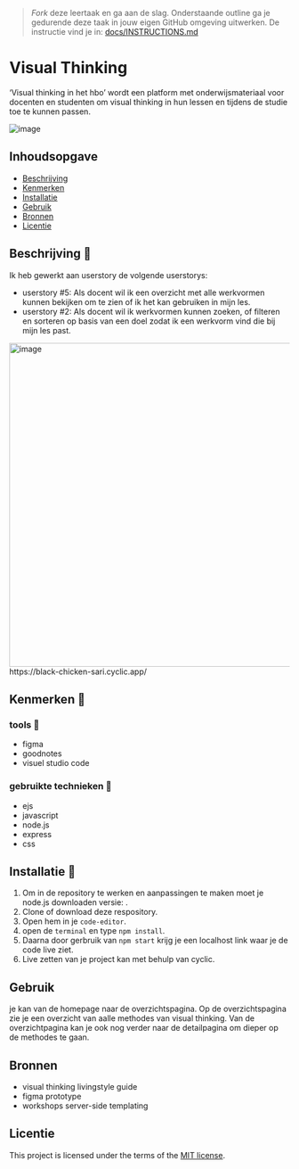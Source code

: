 > _Fork_ deze leertaak en ga aan de slag. Onderstaande outline ga je gedurende deze taak in jouw eigen GitHub omgeving uitwerken. De instructie vind je in: [docs/INSTRUCTIONS.md](docs/INSTRUCTIONS.md)

# Visual Thinking
<!-- Geef je project een titel en schrijf in één zin wat het is -->
‘Visual thinking in het hbo’ wordt een platform met onderwijsmateriaal voor docenten en studenten om visual thinking in hun lessen en tijdens de studie toe te kunnen passen.


![image](https://user-images.githubusercontent.com/112857270/225767524-a914bda2-4f9c-4573-9923-ef78f695377b.png)


## Inhoudsopgave

  * [Beschrijving](#beschrijving)
  * [Kenmerken](#kenmerken)
  * [Installatie](#installatie)
  * [Gebruik](#gebruik)
  * [Bronnen](#bronnen)
  * [Licentie](#licentie)

## Beschrijving 📝
<!-- In de Beschrijving staat hoe je project er uit ziet, hoe het werkt en wat je er mee kan. -->
Ik heb gewerkt aan userstory de volgende userstorys:
- userstory #5: Als docent wil ik een overzicht met alle werkvormen kunnen bekijken om te zien of ik het kan gebruiken in mijn les.
- userstory #2: Als docent wil ik werkvormen kunnen zoeken, of filteren en sorteren op basis van een doel zodat ik een werkvorm vind die bij mijn les past.

<!-- Voeg een mooie poster visual toe 📸 --> <img width="581" alt="image" src="https://user-images.githubusercontent.com/112857270/225869489-15a103f7-3ff4-49e0-aabc-eca4a584a861.png">

<!-- Voeg een link toe naar Github Pages 🌐--> https://black-chicken-sari.cyclic.app/

## Kenmerken 💅
<!-- Bij Kenmerken staat welke technieken zijn gebruikt en hoe. Wat is de HTML structuur? Wat zijn de belangrijkste dingen in CSS? Wat is er met Javascript gedaan en hoe? Misschien heb je een framwork of library gebruikt? -->
### tools 🍔
- figma
- goodnotes
- visuel studio code

### gebruikte technieken 🍟
- ejs
- javascript
- node.js
- express
- css

## Installatie 🚀

1. Om in de repository te werken en aanpassingen te maken moet je node.js downloaden versie: .
2. Clone of download deze respository.
3. Open hem in je `code-editor`.
4. open de `terminal` en type `npm install`.
5. Daarna door gerbruik van `npm start` krijg je een localhost link waar je de code live ziet.
6. Live zetten van je project kan met behulp van cyclic.

## Gebruik

je kan van de homepage naar de overzichtspagina. Op de overzichtspagina zie je een overzicht van aalle methodes van visual thinking. Van de overzichtpagina kan je ook nog verder naar de detailpagina om dieper op de methodes te gaan.

## Bronnen

- visual thinking livingstyle guide
- figma prototype
- workshops server-side templating

## Licentie


This project is licensed under the terms of the [MIT license](./LICENSE).
